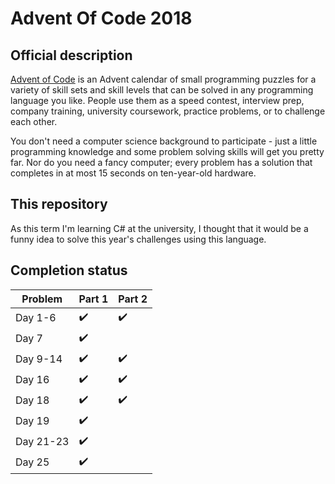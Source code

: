# Advent Of Code 2018

## Official description

<a href="https://adventofcode.com/2018">Advent of Code</a> is an Advent calendar of small programming puzzles for a variety of skill sets and skill levels that can be solved in any programming language you like. People use them as a speed contest, interview prep, company training, university coursework, practice problems, or to challenge each other.

You don't need a computer science background to participate - just a little programming knowledge and some problem solving skills will get you pretty far. Nor do you need a fancy computer; every problem has a solution that completes in at most 15 seconds on ten-year-old hardware.

## This repository

As this term I'm learning C# at the university, I thought that it would be a funny idea to
solve this year's challenges using this language.


## Completion status

| Problem   | Part 1             | Part 2             |
|-----------|--------------------|--------------------|
| Day 1-6   | :heavy_check_mark: | :heavy_check_mark: |
| Day 7     | :heavy_check_mark: |                    |
| Day 9-14  | :heavy_check_mark: | :heavy_check_mark: |
| Day 16    | :heavy_check_mark: | :heavy_check_mark: |
| Day 18    | :heavy_check_mark: | :heavy_check_mark: |
| Day 19    | :heavy_check_mark: |                    |
| Day 21-23 | :heavy_check_mark: |                    |
| Day 25    | :heavy_check_mark: |                    |
